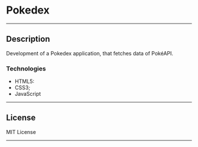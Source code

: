 # Pokedex

---

## Description

Development of a Pokedex application, that fetches data of PokéAPI.

### Technologies

- HTML5:
- CSS3;
- JavaScript

---

## License

MIT License

---
